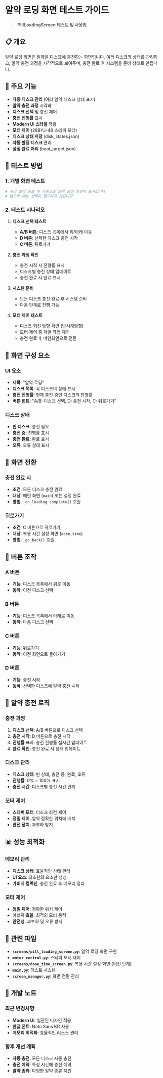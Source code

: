 # 알약 로딩 화면 테스트 가이드

> **PillLoadingScreen 테스트 및 사용법**

## 📋 개요

알약 로딩 화면은 알약을 디스크에 충전하는 화면입니다. 여러 디스크의 상태를 관리하고, 알약 충전 과정을 시각적으로 보여주며, 충전 완료 후 시스템을 준비 상태로 만듭니다.

## 🎯 주요 기능

- **다중 디스크 관리** (여러 알약 디스크 상태 표시)
- **알약 충전 과정** 시각화
- **디스크 선택** 및 충전 제어
- **충전 진행률** 표시
- **Modern UI 스타일** 적용
- **모터 제어** (28BYJ-48 스테퍼 모터)
- **디스크 상태 저장** (disk_states.json)
- **자동 할당 디스크** 관리
- **설정 완료 처리** (boot_target.json)

## 🚀 테스트 방법

### 1. 개별 화면 테스트
```bash
# 시간 설정 완료 후 자동으로 알약 충전 화면이 표시됩니다
# 별도의 메뉴 선택이 필요하지 않습니다
```

### 2. 테스트 시나리오
1. **디스크 선택 테스트**
   - **A/B 버튼**: 디스크 목록에서 위/아래 이동
   - **D 버튼**: 선택한 디스크 충전 시작
   - **C 버튼**: 뒤로가기

2. **충전 과정 확인**
   - 충전 시작 시 진행률 표시
   - 디스크별 충전 상태 업데이트
   - 충전 완료 시 완료 표시

3. **시스템 준비**
   - 모든 디스크 충전 완료 후 시스템 준비
   - 다음 단계로 진행 가능

4. **모터 제어 테스트**
   - 디스크 회전 방향 확인 (반시계방향)
   - 모터 제어 중 파일 작업 제거
   - 충전 완료 후 메인화면으로 전환

## 🔧 화면 구성 요소

### UI 요소
- **제목**: "알약 로딩"
- **디스크 목록**: 각 디스크의 상태 표시
- **충전 진행률**: 현재 충전 중인 디스크의 진행률
- **버튼 힌트**: "A/B: 디스크 선택, D: 충전 시작, C: 뒤로가기"

### 디스크 상태
- **빈 디스크**: 충전 필요
- **충전 중**: 진행률 표시
- **충전 완료**: 완료 표시
- **오류**: 오류 상태 표시

## 📱 화면 전환

### 충전 완료 시
- **조건**: 모든 디스크 충전 완료
- **대상**: 메인 화면 (`main`) 또는 설정 완료
- **방법**: `_on_loading_complete()` 호출

### 뒤로가기
- **조건**: C 버튼으로 뒤로가기
- **대상**: 복용 시간 설정 화면 (`dose_time`)
- **방법**: `_go_back()` 호출

## 🔧 버튼 조작

### A 버튼
- **기능**: 디스크 목록에서 위로 이동
- **동작**: 이전 디스크 선택

### B 버튼
- **기능**: 디스크 목록에서 아래로 이동
- **동작**: 다음 디스크 선택

### C 버튼
- **기능**: 뒤로가기
- **동작**: 이전 화면으로 돌아가기

### D 버튼
- **기능**: 충전 시작
- **동작**: 선택한 디스크에 알약 충전 시작

## 💊 알약 충전 로직

### 충전 과정
1. **디스크 선택**: A/B 버튼으로 디스크 선택
2. **충전 시작**: D 버튼으로 충전 시작
3. **진행률 표시**: 충전 진행률 실시간 업데이트
4. **완료 확인**: 충전 완료 시 상태 업데이트

### 디스크 관리
- **디스크 상태**: 빈 상태, 충전 중, 완료, 오류
- **진행률**: 0% ~ 100% 표시
- **충전 시간**: 디스크별 충전 시간 관리

### 모터 제어
- **스테퍼 모터**: 디스크 회전 제어
- **정밀 제어**: 알약 정확한 위치에 배치
- **안전 장치**: 과부하 방지


## 📊 성능 최적화

### 메모리 관리
- **디스크 상태**: 효율적인 상태 관리
- **UI 요소**: 최소한의 요소만 생성
- **가비지 컬렉션**: 충전 완료 후 메모리 정리

### 모터 제어
- **정밀 제어**: 정확한 위치 제어
- **에너지 효율**: 최적의 모터 동작
- **안전성**: 과부하 및 오류 방지

## 🔗 관련 파일

- **`screens/pill_loading_screen.py`**: 알약 로딩 화면 구현
- **`motor_control.py`**: 스테퍼 모터 제어
- **`screens/dose_time_screen.py`**: 복용 시간 설정 화면 (이전 단계)
- **`main.py`**: 테스트 시스템
- **`screen_manager.py`**: 화면 전환 관리

## 📝 개발 노트

### 최근 변경사항
- **Modern UI**: 일관된 디자인 적용
- **한글 폰트**: Noto Sans KR 사용
- **메모리 최적화**: 효율적인 리소스 관리

### 향후 개선 계획
- **자동 충전**: 모든 디스크 자동 충전
- **충전 예약**: 특정 시간에 충전 예약
- **알약 종류**: 다양한 알약 종류 지원
